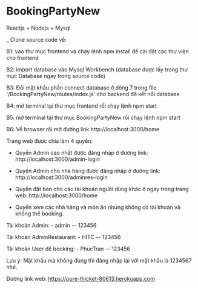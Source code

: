# BookingPartyNew
Reactjs + Nodejs + Mysql

_ Clone source code về: 

B1: vào thư mục frontend và chạy lệnh npm install để cài đặt các thư viện cho frontend

B2: import database vào Mysql Workbench (database được lấy trong thư mục Database ngay trong source code)

B3: Đổi mật khẩu phần connect database ở dòng 7 trong file '/BookingPartyNew/routes/index.js' cho backend để kết nối database

B4: mở terminal tại thư mục frontend rồi chạy lệnh npm start
   
B5: mở terminal tại thư mục BookingPartyNew rồi chạy lệnh npm start
    
B6: Về browser rồi mở đường link http://localhost:3000/home


Trang web được chia làm 4 quyền:

- Quyền Admin cao nhất được đăng nhập ở đường link: http://localhost:3000/admin-login

- Quyền Admin cho nhà hàng được đăng nhập ở đường link: http://localhost:3000/adminres-login

- Quyền đặt bàn cho các tài khoản người dùng khác ở ngay trong trang web: http://localhost:3000/home

- Quyền xem các nhà hàng và món ăn nhưng không có tài khoản và không thể booking.

Tài khoản Admin: - admin -- 123456

Tài khoản AdminRestaurant: - HITC -- 123456

Tài khoản User để booking: - PhucTran -- 123456

Lưu ý: Mật khẩu mà không đúng thì đăng nhập lại với mật khẩu là 1234567 nhé.

Đường link web: https://pure-thicket-80613.herokuapp.com
